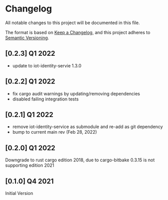# Changelog

All notable changes to this project will be documented in this file.

The format is based on [Keep a Changelog](https://keepachangelog.com/en/1.0.0/),
and this project adheres to [Semantic Versioning](https://semver.org/spec/v2.0.0.html).

## [0.2.3] Q1 2022

- update to iot-identity-servie 1.3.0

## [0.2.2] Q1 2022

- fix cargo audit warnings by updating/removing dependencies
- disabled failing integration tests

## [0.2.1] Q1 2022

- remove iot-identity-service as submodule and re-add as git dependency
- bump to current main rev (Feb 28, 2022)

## [0.2.0] Q1 2022

Downgrade to rust cargo edition 2018, due to cargo-bitbake 0.3.15 is not supporting edition 2021

## [0.1.0] Q4 2021

Initial Version
